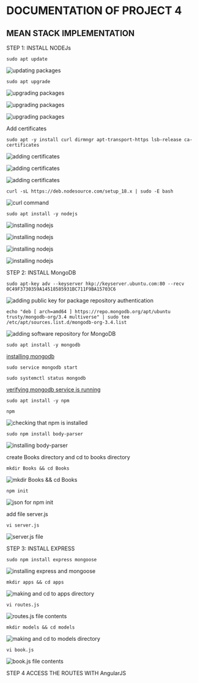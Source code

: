 # DOCUMENTATION OF PROJECT 4
## MEAN STACK IMPLEMENTATION

STEP 1: INSTALL NODEJs

`sudo apt update`

![updating packages](./images/installing_nodejs/updating_packages.png)

`sudo apt upgrade`

![upgrading packages](./images/installing_nodejs/upgrading_packages-pg1.png)

![upgrading packages](./images/installing_nodejs/upgrading_packages_pg2.png)

![upgrading packages](./images/installing_nodejs/upgrading_packages_pg3.png)

Add certificates

`sudo apt -y install curl dirmngr apt-transport-https lsb-release ca-certificates`

![adding certificates](./images/installing_nodejs/adding_certificates_pg1.png)

![adding certificates](./images/installing_nodejs/adding_certificates_pg2.png)

![adding certificates](./images/installing_nodejs/adding_certificates_pg3.png)

`curl -sL https://deb.nodesource.com/setup_18.x | sudo -E bash`

![curl command](./images/installing_nodejs/curl_command.png)

`sudo apt install -y nodejs`

![installing nodejs](./images/installing_nodejs/installing_nodejs_page1.png)

![installing nodejs](./images/installing_nodejs/installing_nodejs_page2.png)

![installing nodejs](./images/installing_nodejs/installing_nodejs_page3.png)

![installing nodejs](./images/installing_nodejs/installing_nodejs_page4.png)


STEP 2: INSTALL MongoDB

`sudo apt-key adv --keyserver hkp://keyserver.ubuntu.com:80 --recv 0C49F3730359A14518585931BC711F9BA15703C6`

![adding public key for package repository authentication](./images/installing_mongodb/adding_public_key.png)

`echo "deb [ arch=amd64 ] https://repo.mongodb.org/apt/ubuntu trusty/mongodb-org/3.4 multiverse" | sudo tee /etc/apt/sources.list.d/mongodb-org-3.4.list`

![adding software repository for MongoDB](./images/installing_mongodb/adding_software_repository_for_mungodb.png)

`sudo apt install -y mongodb`

[installing mongodb](./images/installing_mongodb/installing_mongodb.png)

`sudo service mongodb start`

`sudo systemctl status mongodb`

[verifying mongodb service is running](./images/installing_mongodb/verifyin_mongodb_service.png)

`sudo apt install -y npm`

`npm`

![checking that npm is installed](./images/installing_mongodb/checking_that_npm_is_installed.png)

`sudo npm install body-parser`

![installing body-parser](./images/installing_mongodb/installing_body-parser.png)

create Books directory and cd to books directory

`mkdir Books && cd Books`

![mkdir Books && cd Books](./images/installing_mongodb/making_and-changing_to_Books_directory.png)

`npm init`

![json for npm init](./images/installing_mongodb/json_file_for_npm_init.png)

add file server.js

`vi server.js`

![server.js file](./images/installing_mongodb/server.js_file.png)

STEP 3: INSTALL EXPRESS

`sudo npm install express mongoose`

![installing express and mongoose](./images/installing_express/installing_express%26mongoose.png)

`mkdir apps && cd apps`

![making and cd to apps directory](./images/installing_express/making%26changing_to_apps_directory.png)

`vi routes.js`

![routes.js file contents](./images/installing_express/routes.js_file.png)

`mkdir models && cd models`

![making and cd to models directory](./images/installing_express/making_and_cd_to_models_directory.png)

`vi book.js`

![book.js file contents](./images/installing_express/book.js_contents.png)

STEP 4 ACCESS THE ROUTES WITH AngularJS










